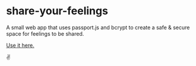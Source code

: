 # share-your-feelings

A small web app that uses passport.js and bcrypt to create a safe & secure space for feelings to be shared.

[Use it here.](https://share-your-feelings.herokuapp.com)

&#x270c;
